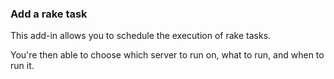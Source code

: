 


### Add a rake task
This add-in allows you to schedule the execution of rake tasks.

You're then able to choose which server to run on, what to run, and when to run it.

